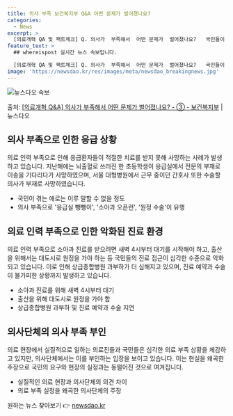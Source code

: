 ```yaml
---
title: 의사 부족 보건복지부 Q&A 어떤 문제가 벌어졌나요?
categories:
  - News
excerpt: >
  [의료개혁 QA 및 팩트체크] Q. 의사가  부족해서  어떤 문제가  벌어졌나요?   국민들이 제때 제대로 …
feature_text: >
  ## whereispost 실시간 뉴스 속보입니다.

  [의료개혁 QA 및 팩트체크] Q. 의사가  부족해서  어떤 문제가  벌어졌나요?   국민들이 제때 제대로 …
image: 'https://newsdao.kr/res/images/meta/newsdao_breakingnews.jpg'
---
```


![뉴스다오 속보](https://newsdao.kr/res/images/meta/newsdao_breakingnews.jpg)

<p>출처: <a href="https://newsdao.kr/3409" rel="dofollow">[의료개혁 Q&A] 의사가 부족해서 어떤 문제가 벌어졌나요? - ③ - 보건복지부</a> | 뉴스다오</p>

<h2 data-ke-size="size26">의사 부족으로 인한 응급 상황</h2>
<p data-ke-size="size16">의료 인력 부족으로 인해 응급환자들이 적절한 치료를 받지 못해 사망하는 사례가 발생하고 있습니다. 지난해에는 뇌출혈로 쓰러진 한 초등학생이 응급실에서 전문의 부재로 이송을 기다리다가 사망하였으며, 서울 대형병원에서 근무 중이던 간호사 또한 수술할 의사가 부재로 사망하였습니다.</p>
<ul>
  <li>국민이 겪는 애로는 이루 말할 수 없을 정도</li>
  <li>의사 부족으로 '응급실 뺑뺑이', '소아과 오픈런', '원정 수술'이 유행</li>
</ul>

<h2 data-ke-size="size26">의료 인력 부족으로 인한 악화된 진료 환경</h2>
<p data-ke-size="size16">의료 인력 부족으로 소아과 진료를 받으려면 새벽 4시부터 대기를 시작해야 하고, 출산을 위해서는 대도시로 원정을 가야 하는 등 국민들의 진료 접근이 심각한 수준으로 악화되고 있습니다. 이로 인해 상급종합병원 과부하가 더 심해지고 있으며, 진료 예약과 수술이 불가피한 상황까지 발생하고 있습니다.</p>
<ul>
  <li>소아과 진료를 위해 새벽 4시부터 대기</li>
  <li>출산을 위해 대도시로 원정을 가야 함</li>
  <li>상급종합병원 과부하 및 진료 예약과 수술 지연</li>
</ul>

<h2 data-ke-size="size26">의사단체의 의사 부족 부인</h2>
<p data-ke-size="size16">의료 현장에서 실질적으로 일하는 의료진들과 국민들은 심각한 의료 부족 상황을 체감하고 있지만, 의사단체에서는 이를 부인하는 입장을 보이고 있습니다. 이는 현실을 왜곡한 주장으로 국민의 요구와 현장의 실정과는 동떨어진 것으로 여겨집니다.</p>
<ul>
  <li>실질적인 의료 현장과 의사단체의 의견 차이</li>
  <li>의료 부족 실정을 왜곡한 의사단체의 주장</li>
</ul> 

원하는 뉴스 찾아보기 👉 <a href="https://newsdao.kr" rel="dofollow">newsdao.kr</a>


